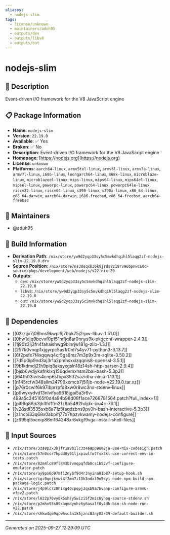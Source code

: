 ```yaml
---
aliases:
  - nodejs-slim
tags:
  - license/unknown
  - maintainers/aduh95
  - outputs/dev
  - outputs/libv8
  - outputs/out
---
```


# nodejs-slim

## 📝 Description

Event-driven I/O framework for the V8 JavaScript engine

## 📋 Package Information

- **Name**: `nodejs-slim`
- **Version**: `22.19.0`
- **Available**: ✅ Yes
- **Broken**: ✅ No
- **Description**: Event-driven I/O framework for the V8 JavaScript engine
- **Homepage**: [https://nodejs.org](https://nodejs.org)
- **License**: `unknown`
- **Platforms**: `aarch64-linux`, `armv5tel-linux`, `armv6l-linux`, `armv7a-linux`, `armv7l-linux`, `i686-linux`, `loongarch64-linux`, `m68k-linux`, `microblaze-linux`, `microblazeel-linux`, `mips-linux`, `mips64-linux`, `mips64el-linux`, `mipsel-linux`, `powerpc-linux`, `powerpc64-linux`, `powerpc64le-linux`, `riscv32-linux`, `riscv64-linux`, `s390-linux`, `s390x-linux`, `x86_64-linux`, `x86_64-darwin`, `aarch64-darwin`, `i686-freebsd`, `x86_64-freebsd`, `aarch64-freebsd`
## 👥 Maintainers

- @aduh95


## 🔧 Build Information

- **Derivation Path**: `/nix/store/yw9d2yqp33sy5c5mvkdhqihl5laqg2zf-nodejs-slim-22.19.0.drv`
- **Source Position**: `/nix/store/ns30sqxb36k8jrds8z18rv96bpnwc60d-source/pkgs/development/web/nodejs/v22.nix:29`
- **Outputs**:
  - `dev`:  `/nix/store/yw9d2yqp33sy5c5mvkdhqihl5laqg2zf-nodejs-slim-22.19.0`
  - `libv8`:  `/nix/store/yw9d2yqp33sy5c5mvkdhqihl5laqg2zf-nodejs-slim-22.19.0`
  - `out`:  `/nix/store/yw9d2yqp33sy5c5mvkdhqihl5laqg2zf-nodejs-slim-22.19.0`

## 🔗 Dependencies

- [[03rzjjx7j06hns9kwpl9j7bpk75j2rpw-libuv-1.51.0]]
- [[0hw1djq9bcvxf0pf51mfjq6ar0nnys9k-pkgconf-wrapper-2.4.3]]
- [[1j90z3lj3fn4fahaishwg9blnrjw181g-zlib-1.3.1]]
- [[257k0vnqp1xjgyrpc5as1r0nl7s4yv71-python3-3.13.7]]
- [[6f2psfx7f4xqqwq4cr5gs6mz7m3p9x3m-sqlite-3.50.2]]
- [[7d5p0ip9nd3aj3r1a2pmhsxxizqqnis8-openssl-3.5.1]]
- [[9b1kdmdj21h9piq8aksyxgsln18z14sh-http-parser-2.9.4]]
- [[bjsb6wdjykafnkixq156qdvmxhsm2bai-bash-5.3p3]]
- [[i64fh03ivds4cnp6sfbpx8532sazidha-ninja-1.13.1]]
- [[n145rcfw348sllm24799xxmcb7j5i1jb-node-v22.19.0.tar.xz]]
- [[p76r0cwlf6k97ibprrpfd8xw0r8wc3nx-stdenv-linux]]
- [[p9wyxydvd13nlvifya9618jgai5a3r6v-499a5c345165f0d4a94b98d08f1ace7268781564.patch?full_index=1]]
- [[pi99g86jk3jh3fd1fm21z8b5492hdjdx-icu4c-76.1]]
- [[v28sdl3535sxb6a71z5faqdzbns9pv0h-bash-interactive-5.3p3]]
- [[z1ncpi33q68x0abpifj77x7hpzvkwamy-nodejs-configure]]
- [[z695ql5xcnip86m164248xr6vkgf9vga-install-shell-files]]

## 📁 Input Sources

- `/nix/store/3za8p3x3hjfr1a9b1lc3z4aapp9sm2ja-use-nix-codesign.patch`
- `/nix/store/57n0csr7hpdd0y91ljxpiwlfw7fsx3kl-use-correct-env-in-tests.patch`
- `/nix/store/82m4lc89fl843b7vmqpqfdb8cs1b52vf-configure-emulator.patch`
- `/nix/store/ay9ps6p97mf12nybf9d4r3nyina81b87-setup-hook.sh`
- `/nix/store/igz0qnjkvwi4f2mn7i13h3ndxl9n5ryi-node-npm-build-npm-package-logic.patch`
- `/nix/store/j4p9lc7z8hi4g40cpqpj3qxb9a7bvanp-configure-armv6-vfpv2.patch`
- `/nix/store/l622p70vy8k5sh7y5wizi5f2mic6ynpg-source-stdenv.sh`
- `/nix/store/p2mhv95s89kaqmdynhz6y6asalf8y4dh-bin-sh-node-run-v22.patch`
- `/nix/store/shkw4qm9qcw5sc5n1k5jznc83ny02r39-default-builder.sh`

---
*Generated on 2025-09-27 12:29:09 UTC*
